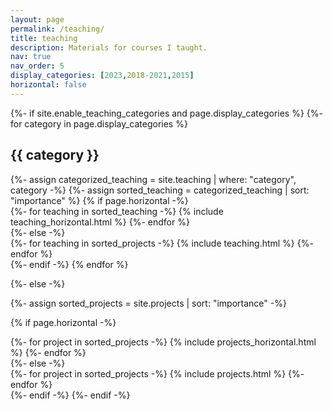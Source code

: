 ```yaml
---
layout: page
permalink: /teaching/
title: teaching
description: Materials for courses I taught. 
nav: true
nav_order: 5
display_categories: [2023,2018-2021,2015]
horizontal: false
---
```

<!-- pages/teaching.md -->
<div class="projects">
{%- if site.enable_teaching_categories and page.display_categories %}
  <!-- Display categorized teaching -->
  {%- for category in page.display_categories %}
  <h2 class="category">{{ category }}</h2>
  {%- assign categorized_teaching = site.teaching | where: "category", category -%}
  {%- assign sorted_teaching = categorized_teaching | sort: "importance" %}
  <!-- Generate cards for each teaching -->
  {% if page.horizontal -%}
  <div class="container">
    <div class="row row-cols-2">
    {%- for teaching in sorted_teaching -%}
      {% include teaching_horizontal.html %}
    {%- endfor %}
    </div>
  </div>
  {%- else -%}
  <div class="grid">
    {%- for teaching in sorted_projects -%}
      {% include teaching.html %}
    {%- endfor %}
  </div>
  {%- endif -%}
  {% endfor %}

{%- else -%}
<!-- Display projects without categories -->
  {%- assign sorted_projects = site.projects | sort: "importance" -%}
  <!-- Generate cards for each project -->
  {% if page.horizontal -%}
  <div class="container">
    <div class="row row-cols-2">
    {%- for project in sorted_projects -%}
      {% include projects_horizontal.html %}
    {%- endfor %}
    </div>
  </div>
  {%- else -%}
  <div class="grid">
    {%- for project in sorted_projects -%}
      {% include projects.html %}
    {%- endfor %}
  </div>
  {%- endif -%}
{%- endif -%}
</div>
